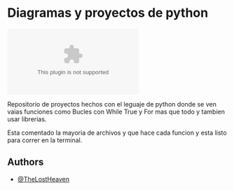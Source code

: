 # Diagramas y proyectos de python

![Logo](../Python/Logos/python-seeklogo.com.ai)

Repositorio de proyectos hechos con el leguaje de python donde se ven vaias funciones como Bucles con While True y For mas que todo y tambien usar librerias.

Esta comentado la mayoria de archivos y que hace cada funcion y esta listo para correr en la terminal.
## Authors

- [@TheLostHeaven](https://github.com/TheLostHeaven)